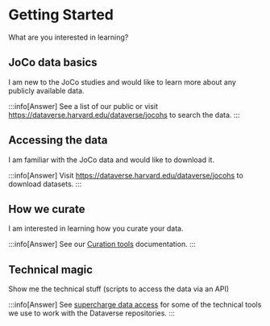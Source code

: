 # Getting Started

What are you interested in learning?

## JoCo data basics

I am new to the JoCo studies and would like to learn more about any publicly available data. 

:::info[Answer]
See a list of our public or visit https://dataverse.harvard.edu/dataverse/jocohs to search the data.
:::

## Accessing the data

I am familiar with the JoCo data and would like to download it.

:::info[Answer]
Visit https://dataverse.harvard.edu/dataverse/jocohs to download datasets.
:::

## How we curate

I am interested in learning how you curate your data.

:::info[Answer]
See our [Curation tools](/docs/category/data-curation-tools) documentation.
:::

## Technical magic

Show me the technical stuff (scripts to access the data via an API)

:::info[Answer]
See [supercharge data access](/docs/curation-tools/supercharge-access.md) for some of the technical tools we use to work with the Dataverse repositories.
:::
